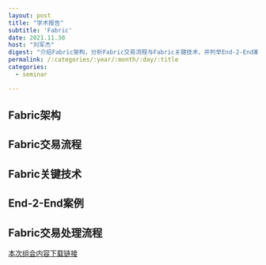 ```yaml
---
layout: post
title: "学术报告"
subtitle: 'Fabric'
date: 2021.11.30
host: "刘军杰"
digest: "介绍Fabric架构，分析Fabric交易流程与Fabric关键技术，并列举End-2-End案例展示Fabric交易处理流程。"
permalink: /:categories/:year/:month/:day/:title
categories:
  - seminar

---
```


## Fabric架构

## Fabric交易流程

## Fabric关键技术

## End-2-End案例

## Fabric交易处理流程


[本次组会内容下载链接](https://github.com/xxycfhb/pku_exploit_files/blob/main/seminar/20211130_Fabric.pptx)